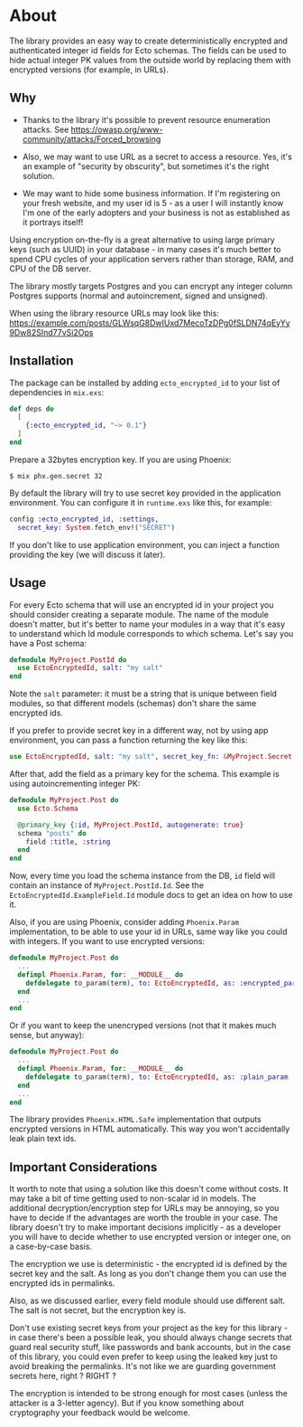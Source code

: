# About

The library provides an easy way to create deterministically encrypted 
and authenticated integer id fields for Ecto schemas. The fields can be 
used to hide actual integer PK values from the outside world by replacing
them with encrypted versions (for example, in URLs).


## Why

* Thanks to the library it's possible to prevent resource enumeration
attacks. See https://owasp.org/www-community/attacks/Forced_browsing

* Also, we may want to use URL as a secret to access a resource.
Yes, it's an example of "security by obscurity", but sometimes it's the
right solution.

* We may want to hide some business information. If I'm registering on 
your fresh website, and my user id is 5 - as a user I will instantly know
I'm one of the early adopters and your business is not as established
as it portrays itself!

Using encryption on-the-fly is a great alternative to using large primary
keys (such as UUID) in your database - in many cases it's much better 
to spend CPU cycles of your application servers rather than storage, RAM,
and CPU of the DB server.

The library mostly targets Postgres and you can encrypt any integer 
column Postgres supports (normal and autoincrement, signed and unsigned).

When using the library resource URLs may look like this:
https://example.com/posts/GLWsqG8DwIUxd7MecoTzDPg0fSLDN74qEyYy9Dw82SInd77vSi2Ops


## Installation

The package can be installed by adding `ecto_encrypted_id` to your list of
dependencies in `mix.exs`:

```elixir
def deps do
  [
    {:ecto_encrypted_id, "~> 0.1"}
  ]
end
```
Prepare a 32bytes encryption key. If you are using Phoenix:
```shell
$ mix phx.gen.secret 32

```
By default the library will try to use secret key provided in the application
environment. You can configure it in `runtime.exs` like this, for example:
```elixir
config :ecto_encrypted_id, :settings,
  secret_key: System.fetch_env!("SECRET")
```
If you don't like to use application environment, you can inject a function
providing the key (we will discuss it later).


## Usage

For every Ecto schema that will use an encrypted id in your project you should 
consider creating a separate module. The name of the module doesn't matter, but
it's better to name your modules in a way that it's easy to understand which Id module 
corresponds to which schema. Let's say you have a Post schema:
```elixir
defmodule MyProject.PostId do
  use EctoEncryptedId, salt: "my salt"
end
```
Note the `salt` parameter: it must be a string that is unique between field modules,
so that different models (schemas) don't share the same encrypted ids.

If you prefer to provide secret key in a different way, not by using app 
environment, you can pass a function returning the key like this:
```elixir
use EctoEncryptedId, salt: "my salt", secret_key_fn: &MyProject.Secret.key/0
```

After that, add the field as a primary key for the schema. This example
is using autoincrementing integer PK:
```elixir
defmodule MyProject.Post do
  use Ecto.Schema

  @primary_key {:id, MyProject.PostId, autogenerate: true}
  schema "posts" do
    field :title, :string
  end
end
```
Now, every time you load the schema instance from the DB, `id` field
will contain an instance of `MyProject.PostId.Id`. See the 
`EctoEncryptedId.ExampleField.Id` module docs to get an idea on how to use it.

Also, if you are using Phoenix, consider adding `Phoenix.Param` implementation,
to be able to use your id in URLs, same way like you could with integers.
If you want to use encrypted versions:
```elixir
defmodule MyProject.Post do
  ...
  defimpl Phoenix.Param, for: __MODULE__ do
    defdelegate to_param(term), to: EctoEncryptedId, as: :encrypted_param
  end
  ...
end
```
Or if you want to keep the unencryped versions (not that it makes much sense,
but anyway):
```elixir
defmodule MyProject.Post do
  ...
  defimpl Phoenix.Param, for: __MODULE__ do
    defdelegate to_param(term), to: EctoEncryptedId, as: :plain_param
  end
  ...
end
```
The library provides `Phoenix.HTML.Safe` implementation that outputs encrypted 
versions in HTML automatically. This way you won't accidentally leak plain text
ids.


## Important Considerations

It worth to note that using a solution like this doesn't come without costs.
It may take a bit of time getting used to non-scalar id in models. The additional 
decryption/encryption step for URLs may be annoying, so you have to decide if the 
advantages are worth the trouble in your case. The library doesn't try to make 
important decisions implicitly - as a developer you will have to decide whether 
to use encrypted version or integer one, on a case-by-case basis.

The encryption we use is deterministic - the encrypted id is defined by the secret
key and the salt. As long as you don't change them you can use the encrypted ids in
permalinks.

Also, as we discussed earlier, every field module should use different salt. The salt
is not secret, but the encryption key is.

Don't use existing secret keys from your project as the key for this library -
in case there's been a possible leak, you should always change secrets that guard
real security stuff, like passwords and bank accounts, but in the case of this 
library, you could even prefer to keep using the leaked key just to avoid breaking
the permalinks. It's not like we are guarding government secrets here, right ? RIGHT ?

The encryption is intended to be strong enough for most cases (unless the attacker
is a 3-letter agency). But if you know something about cryptography your feedback
would be welcome.
